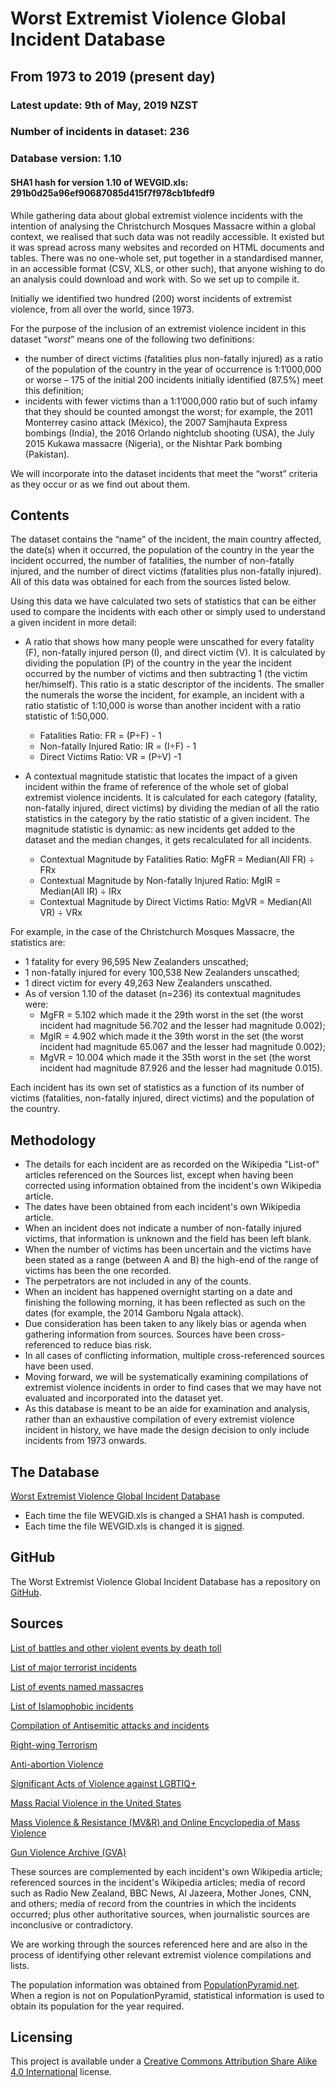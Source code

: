 # Worst Extremist Violence Global Incident Database
## From 1973 to 2019 (present day)
### Latest update: 9th of May, 2019 NZST
### Number of incidents in dataset: 236
### Database version: 1.10
#### SHA1 hash for version 1.10 of WEVGID.xls: 291b0d25a96ef90687085d415f7f978cb1bfedf9

While gathering data about global extremist violence incidents with the intention of analysing the Christchurch Mosques Massacre within a global context, we realised that such data was not readily accessible. It existed but it was spread across many websites and recorded on HTML documents and tables. There was no one-whole set, put together in a standardised manner, in an accessible format (CSV, XLS, or other such), that anyone wishing to do an analysis could download and work with. So we set up to compile it.

Initially we identified two hundred (200) worst incidents of extremist violence, from all over the world, since 1973.

For the purpose of the inclusion of an extremist violence incident in this dataset “*worst*” means one of the following two definitions:
 - the number of direct victims (fatalities plus non-fatally injured) as a ratio of the population of the country in the year of occurrence is 1:1’000,000 or worse – 175 of the initial 200 incidents initially identified (87.5%) meet this definition;
 - incidents with fewer victims than a 1:1’000,000 ratio but of such infamy that they should be counted amongst the worst; for example, the 2011 Monterrey casino attack (México), the 2007 Samjhauta Express bombings (India), the 2016 Orlando nightclub shooting (USA), the July 2015 Kukawa massacre (Nigeria), or the Nishtar Park bombing (Pakistan).

We will incorporate into the dataset incidents that meet the “worst” criteria as they occur or as we find out about them.

## Contents

The dataset contains the “name” of the incident, the main country affected, the date(s) when it occurred, the population of the country in the year the incident occurred, the number of fatalities, the number of non-fatally injured, and the number of direct victims (fatalities plus non-fatally injured). All of this data was obtained for each from the sources listed below. 

Using this data we have calculated two sets of statistics that can be either used to compare the incidents with each other or simply used to understand a given incident in more detail: 
  - A ratio that shows how many people were unscathed for every fatality (F), non-fatally injured person (I), and direct victim (V). It is calculated by dividing the population (P) of the country in the year the incident occurred by the number of victims and then subtracting 1 (the victim her/himself). This ratio is a static descriptor of the incidents.  The smaller the numerals the worse the incident, for example, an incident with a ratio statistic of 1:10,000 is worse than another incident with a ratio statistic of 1:50,000.
    - Fatalities Ratio: FR = (P÷F) - 1 
    - Non-fatally Injured Ratio: IR = (I÷F) - 1 
    - Direct Victims Ratio: VR = (P÷V) -1

  - A contextual magnitude statistic that locates the impact of a given incident within the frame of reference of the whole set of global extremist violence incidents. It is calculated for each category (fatality, non-fatally injured, direct victims) by dividing the median of all the ratio statistics in the category by the ratio statistic of a given incident. The magnitude statistic is dynamic: as new incidents get added to the dataset and the median changes, it gets recalculated for all incidents.
    - Contextual Magnitude by Fatalities Ratio: MgFR = Median(All FR) ÷ FRx
    - Contextual Magnitude by Non-fatally Injured Ratio: MgIR = Median(All IR) ÷ IRx
    - Contextual Magnitude by Direct Victims Ratio: MgVR = Median(All VR) ÷ VRx

For example, in the case of the Christchurch Mosques Massacre, the statistics are:
 - 1 fatality for every 96,595 New Zealanders unscathed;
 - 1 non-fatally injured for every 100,538 New Zealanders unscathed;
 - 1 direct victim for every 49,263 New Zealanders unscathed.
 - As of version 1.10 of the dataset (n=236) its contextual magnitudes were: 
    - MgFR = 5.102 which made it the 29th worst in the set (the worst incident had magnitude 56.702 and the lesser had magnitude 0.002);
    - MgIR = 4.902 which made it the 39th worst in the set (the worst incident had magnitude 65.067 and the lesser had magnitude 0.002);
    - MgVR = 10.004 which made it the 35th worst in the set (the worst incident had magnitude 87.926 and the lesser had magnitude 0.015).

Each incident has its own set of statistics as a function of its number of victims (fatalities, non-fatally injured, direct victims) and the population of the country.

## Methodology

 - The details for each incident are as recorded on the Wikipedia "List-of" articles referenced on the Sources list, except when having been corrected using information obtained from the incident's own Wikipedia article.
 - The dates have been obtained from each incident's own Wikipedia article.
 - When an incident does not indicate a number of non-fatally injured victims, that information is unknown and the field has been left blank.
 - When the number of victims has been uncertain and the victims have been stated as a range (between A and B) the high-end of the range of victims has been the one recorded.
 - The perpetrators are not included in any of the counts.
 - When an incident has happened overnight starting on a date and finishing the following morning, it has been reflected as such on the dates (for example, the 2014 Gamboru Ngala attack).
 - Due consideration has been taken to any likely bias or agenda when gathering information from sources.  Sources have been cross-referenced to reduce bias risk.
 - In all cases of conflicting information, multiple cross-referenced sources have been used.
 - Moving forward, we will be systematically examining compilations of extremist violence incidents in order to find cases that we may have not evaluated and incorporated into the dataset yet.
 - As this database is meant to be an aide for examination and analysis, rather than an exhaustive compilation of every extremist violence incident in history, we have made the design decision to only include incidents from 1973 onwards.

## The Database

[Worst Extremist Violence Global Incident Database](https://github.com/FelisNigelus/WorstExtremistViolenceGlobalIncidentDatabase/blob/master/WEVGID.xls "Version 1.10 09/05/2019 236 records")

 - Each time the file WEVGID.xls is changed a SHA1 hash is computed.
 - Each time the file WEVGID.xls is changed it is [signed](https://github.com/FelisNigelus/WorstExtremistViolenceGlobalIncidentDatabase/blob/master/WEVGID.xls.sig "Signature for Version 1.10 09/05/2019 236 records").

## GitHub
The Worst Extremist Violence Global Incident Database has a repository on [GitHub](https://github.com/FelisNigelus/WorstExtremistViolenceGlobalIncidentDatabase/edit/master/README.md). 

## Sources
[List of battles and other violent events by death toll](https://en.wikipedia.org/wiki/List_of_battles_and_other_violent_events_by_death_toll)

[List of major terrorist incidents](https://en.wikipedia.org/wiki/List_of_major_terrorist_incidents)

[List of events named massacres](https://en.wikipedia.org/wiki/List_of_events_named_massacres)

[List of Islamophobic incidents](https://en.wikipedia.org/wiki/List_of_Islamophobic_incidents)

[Compilation of Antisemitic attacks and incidents](https://en.wikipedia.org/wiki/Category:Antisemitic_attacks_and_incidents)

[Right-wing Terrorism](https://en.wikipedia.org/wiki/Right-wing_terrorism)

[Anti-abortion Violence](https://en.wikipedia.org/wiki/Anti-abortion_violence)

[Significant Acts of Violence against LGBTIQ+](https://en.wikipedia.org/wiki/Significant_acts_of_violence_against_LGBT_people)

[Mass Racial Violence in the United States](https://en.wikipedia.org/wiki/Mass_racial_violence_in_the_United_States)

[Mass Violence & Resistance (MV&R) and Online Encyclopedia of Mass Violence](http://www.sciencespo.fr/mass-violence-war-massacre-resistance/en/homepage)

[Gun Violence Archive (GVA)](https://www.gunviolencearchive.org)

These sources are complemented by each incident's own Wikipedia article; referenced sources in the incident's Wikipedia articles; media of record such as Radio New Zealand, BBC News, Al Jazeera, Mother Jones, CNN, and others; media of record from the countries in which the incidents occurred; plus other authoritative sources, when journalistic sources are inconclusive or contradictory.

We are working through the sources referenced here and are also in the process of identifying other relevant extremist violence compilations and lists.

The population information was obtained from [PopulationPyramid.net](https://www.populationpyramid.net). When a region is not on PopulationPyramid, statistical information is used to obtain its population for the year required.

## Licensing
This project is available under a [Creative Commons Attribution Share Alike 4.0 International](https://github.com/FelisNigelus/WorstExtremistViolenceGlobalIncidentDatabase/blob/master/LICENSE.txt) license.
